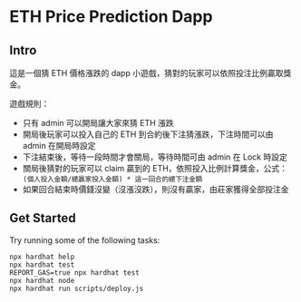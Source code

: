 # ETH Price Prediction Dapp

## Intro

這是一個猜 ETH 價格漲跌的 dapp 小遊戲，猜對的玩家可以依照投注比例贏取獎金。

遊戲規則：

- 只有 admin 可以開局讓大家來猜 ETH 漲跌
- 開局後玩家可以投入自己的 ETH 到合約後下注猜漲跌，下注時間可以由 admin 在開局時設定
- 下注結束後，等待一段時間才會關局，等待時間可由 admin 在 Lock 時設定
- 關局後猜對的玩家可以 claim 贏到的 ETH，依照投入比例計算獎金，公式：`(個人投入金額/總贏家投入金額) * 這一回合的總下注金額`
- 如果回合結束時價錢沒變（沒漲沒跌），則沒有贏家，由莊家獲得全部投注金

## Get Started

Try running some of the following tasks:

```shell
npx hardhat help
npx hardhat test
REPORT_GAS=true npx hardhat test
npx hardhat node
npx hardhat run scripts/deploy.js
```
